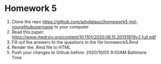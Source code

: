 # Homework 5

1. Clone the repo https://github.com/advdatasci/homework5-ind-yourgithubusername to your computer
2. Read this paper: https://www.medrxiv.org/content/10.1101/2020.06.15.20131979v2.full.pdf
3. Fill out the answers to the questions in the file homework5.Rmd
4. Render the .Rmd file to HTML
5. Push your changes to Github before: 2020/10/05 9:00AM Baltimore Time 

